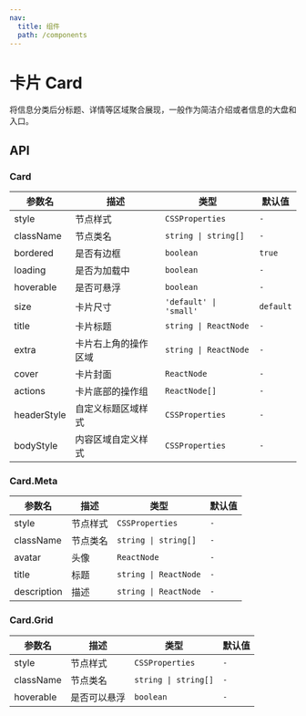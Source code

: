 ```yaml
---
nav:
  title: 组件
  path: /components
---
```


# 卡片 Card

将信息分类后分标题、详情等区域聚合展现，一般作为简洁介绍或者信息的大盘和入口。

## API

### Card

|参数名|描述|类型|默认值|
|---|---|---|---|
|style|节点样式|`CSSProperties`|`-`|
|className|节点类名|`string \| string[]`|`-`|
|bordered|是否有边框|`boolean`|`true`|
|loading|是否为加载中|`boolean`|`-`|
|hoverable|是否可悬浮|`boolean`|`-`|
|size|卡片尺寸|`'default' \| 'small'`|`default`|
|title|卡片标题|`string \| ReactNode`|`-`|
|extra|卡片右上角的操作区域|`string \| ReactNode`|`-`|
|cover|卡片封面|`ReactNode`|`-`|
|actions|卡片底部的操作组|`ReactNode[]`|`-`|
|headerStyle|自定义标题区域样式|`CSSProperties`|`-`|
|bodyStyle|内容区域自定义样式|`CSSProperties`|`-`|

### Card.Meta

|参数名|描述|类型|默认值|
|---|---|---|---|
|style|节点样式|`CSSProperties`|`-`|
|className|节点类名|`string \| string[]`|`-`|
|avatar|头像|`ReactNode`|`-`|
|title|标题|`string \| ReactNode`|`-`|
|description|描述|`string \| ReactNode`|`-`|

### Card.Grid

|参数名|描述|类型|默认值|
|---|---|---|---|
|style|节点样式|`CSSProperties`|`-`|
|className|节点类名|`string \| string[]`|`-`|
|hoverable|是否可以悬浮|`boolean`|`-`|
